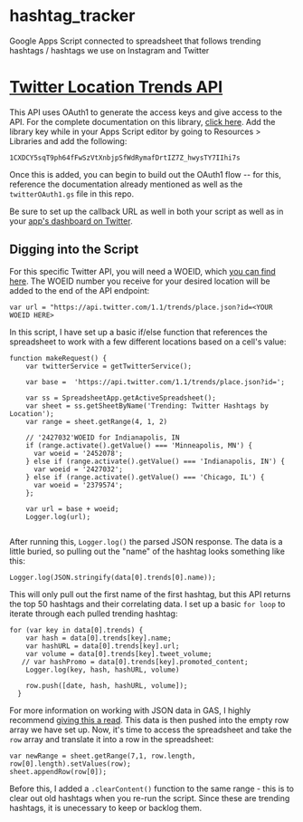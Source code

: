 # hashtag_tracker
Google Apps Script connected to spreadsheet that follows trending hashtags / hashtags we use on Instagram and Twitter

# <a href="https://developer.twitter.com/en/docs/trends/trends-for-location/api-reference/get-trends-place.html">Twitter Location Trends API</a>

This API uses OAuth1 to generate the access keys and give access to the API. For the complete documentation on this library, <a href="https://github.com/gsuitedevs/apps-script-oauth1">click here</a>. Add the library key while in your Apps Script editor by going to Resources > Libraries and add the following:

```1CXDCY5sqT9ph64fFwSzVtXnbjpSfWdRymafDrtIZ7Z_hwysTY7IIhi7s```

Once this is added, you can begin to build out the OAuth1 flow -- for this, reference the documentation already mentioned as well as the ```twitterOAuth1.gs``` file in this repo.

Be sure to set up the callback URL as well in both your script as well as in your <a href="https://developer.twitter.com/en/dashboard">app's dashboard on Twitter</a>.

Digging into the Script
-
For this specific Twitter API, you will need a WOEID, which <a href="http://woeid.rosselliot.co.nz/lookup/minneapolis%20%20mn">you can find here</a>. The WOEID number you receive for your desired location will be added to the end of the API endpoint:

```var url = "https://api.twitter.com/1.1/trends/place.json?id=<YOUR WOEID HERE>```

In this script, I have set up a basic if/else function that references the spreadsheet to work with a few different locations based on a cell's value:

```
function makeRequest() {
    var twitterService = getTwitterService();
  
    var base =  'https://api.twitter.com/1.1/trends/place.json?id=';

    var ss = SpreadsheetApp.getActiveSpreadsheet();
    var sheet = ss.getSheetByName('Trending: Twitter Hashtags by Location');
    var range = sheet.getRange(4, 1, 2)
  
    // '2427032'WOEID for Indianapolis, IN
    if (range.activate().getValue() === 'Minneapolis, MN') {
      var woeid = '2452078';
    } else if (range.activate().getValue() === 'Indianapolis, IN') {
      var woeid = '2427032';
    } else if (range.activate().getValue() === 'Chicago, IL') {
      var woeid = '2379574';
    };
  
    var url = base + woeid;
    Logger.log(url);
    
```    
After running this, ```Logger.log()``` the parsed JSON response. The data is a little buried, so pulling out the "name" of the hashtag looks something like this:

```Logger.log(JSON.stringify(data[0].trends[0].name));```

This will only pull out the first name of the first hashtag, but this API returns the top 50 hashtags and their correlating data. I set up a basic ```for loop``` to iterate through each pulled trending hashtag:

```
for (var key in data[0].trends) {
    var hash = data[0].trends[key].name;
    var hashURL = data[0].trends[key].url;
    var volume = data[0].trends[key].tweet_volume;
   // var hashPromo = data[0].trends[key].promoted_content;
    Logger.log(key, hash, hashURL, volume)
    
    row.push([date, hash, hashURL, volume]);
  }
```

For more information on working with JSON data in GAS, I highly recommend <a href="http://googleappscripting.com/json/">giving this a read</a>.
This data is then pushed into the empty row array we have set up. Now, it's time to access the spreadsheet and take the ```row``` array and translate it into a row in the spreadsheet:

```
var newRange = sheet.getRange(7,1, row.length, row[0].length).setValues(row);
sheet.appendRow(row[0]);
```

Before this, I added a ```.clearContent()``` function to the same range - this is to clear out old hashtags when you re-run the script. Since these are trending hashtags, it is unecessary to keep or backlog them.
